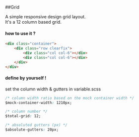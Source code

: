 ##Grid

A simple responsive design grid layout. <br>
It's a 12 column based grid. 

#### how to use it ?

```html
<div class="container">
    <div class="row clearfix">
        <div class="col col-6"></div>
        <div class="col col-6"></div>        
    </div>
</div>
```

#### define by yourself !

set the column width & gutters in variable.scss

```css
/* column width ratio based on the mock container width */
$mock-container-width: 1210px;

/* column number */
$total-grid: 12;

/* absoluted gutters (px) */
$absolute-gutters: 20px;
```